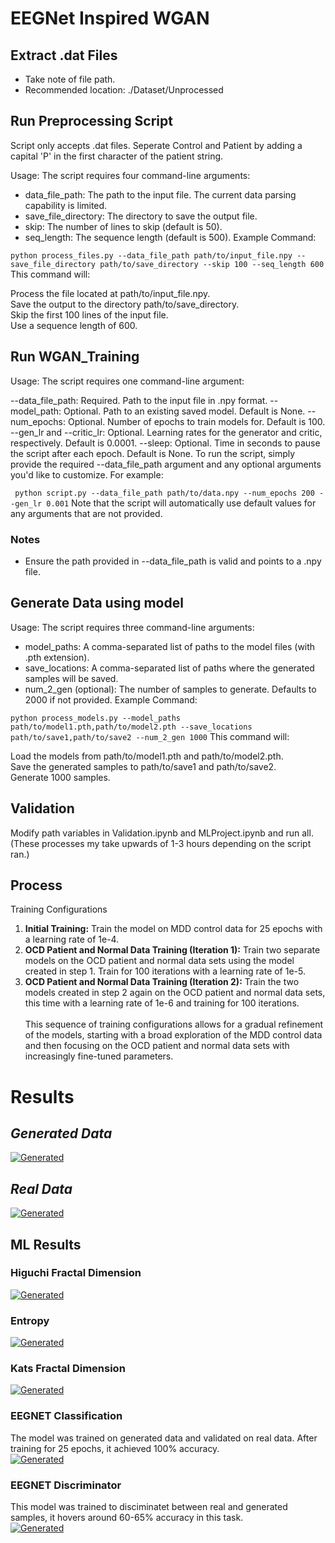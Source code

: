 # EEGNet Inspired WGAN

## Extract .dat Files
* Take note of file path.
* Recommended location: ./Dataset/Unprocessed

## Run Preprocessing Script
Script only accepts .dat files. Seperate Control and Patient by adding a capital 'P' in the first character of the patient string.

Usage: The script requires four command-line arguments:

* data_file_path: The path to the input file. The current data parsing capability is limited.
* save_file_directory: The directory to save the output file.
* skip: The number of lines to skip (default is 50).
* seq_length: The sequence length (default is 500).
Example Command:


`python process_files.py --data_file_path path/to/input_file.npy --save_file_directory path/to/save_directory --skip 100 --seq_length 600`\
This command will:

Process the file located at path/to/input_file.npy. \
Save the output to the directory path/to/save_directory. \
Skip the first 100 lines of the input file. \
Use a sequence length of 600.

## Run WGAN_Training

Usage: The script requires one command-line argument:

--data_file_path: Required. Path to the input file in .npy format.
--model_path: Optional. Path to an existing saved model. Default is None.
--num_epochs: Optional. Number of epochs to train models for. Default is 100.
--gen_lr and --critic_lr: Optional. Learning rates for the generator and critic, respectively. Default is 0.0001.
--sleep: Optional. Time in seconds to pause the script after each epoch. Default is None.
To run the script, simply provide the required --data_file_path argument and any optional arguments you'd like to customize. For example:

``` python script.py --data_file_path path/to/data.npy --num_epochs 200 --gen_lr 0.001```
Note that the script will automatically use default values for any arguments that are not provided.
### Notes
* Ensure the path provided in --data_file_path is valid and points to a .npy file.
## Generate Data using model

Usage: The script requires three command-line arguments:

* model_paths: A comma-separated list of paths to the model files (with .pth extension).
* save_locations: A comma-separated list of paths where the generated samples will be saved.
* num_2_gen (optional): The number of samples to generate. Defaults to 2000 if not provided.
Example Command:

`python process_models.py --model_paths path/to/model1.pth,path/to/model2.pth --save_locations path/to/save1,path/to/save2 --num_2_gen 1000`
This command will:

Load the models from path/to/model1.pth and path/to/model2.pth. \
Save the generated samples to path/to/save1 and path/to/save2. \
Generate 1000 samples. 

## Validation
Modify path variables in Validation.ipynb and MLProject.ipynb and run all. (These processes my take upwards of 1-3 hours depending on the script ran.)

## Process
Training Configurations

1. **Initial Training:** Train the model on MDD control data for 25 epochs with a learning rate of 1e-4.
2. **OCD Patient and Normal Data Training (Iteration 1):** Train two separate models on the OCD patient and normal data sets using the model created in step 1. Train for 100 iterations with a learning rate of 1e-5.
3. **OCD Patient and Normal Data Training (Iteration 2):** Train the two models created in step 2 again on the OCD patient and normal data sets, this time with a learning rate of 1e-6 and training for 100 iterations. \
\
This sequence of training configurations allows for a gradual refinement of the models, starting with a broad exploration of the MDD control data and then focusing on the OCD patient and normal data sets with increasingly fine-tuned parameters.
# Results
## *Generated Data* 
[![Generated](pictures\generated.png)](generated.png)
## *Real Data*
[![Generated](pictures\real.png)](real.png)

## ML Results

### Higuchi Fractal Dimension
[![Generated](pictures\hfd_result.png)](hfd_result.png)
### Entropy
[![Generated](pictures\entropy_result.png)](entropy_result.png)
### Kats Fractal Dimension
[![Generated](pictures\kfd_result.png)](kfd_result.png)
### EEGNET Classification
The model was trained on generated data and validated on real data. After training for 25 epochs, it achieved 100% accuracy.\
[![Generated](pictures\EEGNET_conf_mat.png)](EEGNET_conf_mat.png)
### EEGNET Discriminator
This model was trained to disciminatet between real and generated samples, it hovers around 60-65% accuracy in this task.\
[![Generated](pictures\EEGNET_discriminator.png)](EEGNET_discriminator.png)


